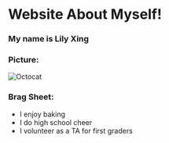 # Website About Myself!

### My name is Lily Xing

### Picture:

![Octocat](https://github.githubassets.com/images/icons/emoji/octocat.png)

### Brag Sheet:

*   I enjoy baking
*   I do high school cheer
*   I volunteer as a TA for first graders
